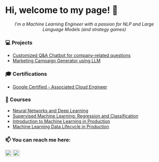 # Hi, welcome to my page! 👋

<p align="center">
  <i>I'm a Machine Learning Engineer with a passion for NLP and Large Language Models (and strategy games)</i>
</p>

### 💻 Projects
- [Customized Q&A Chatbot for company-related questions](https://github.com/victorvsanchez/hvar-streamlit-chatbot)
- [Marketing Campaign Generator using LLM](https://github.com/victorvsanchez/vibra-mkt-generator-beta)

### 🎓 Certifications
- [Google Certified - Associated Cloud Engineer](https://google.accredible.com/ebf9aa1e-55b1-4467-9696-b0e703338905)

### 🧠 Courses
- [Neural Networks and Deep Learning](https://coursera.org/share/db57bd88679a1176816c48b24756a4a6)
- [Supervised Machine Learning: Regression and Classification](https://coursera.org/share/ed3a7c2a692e1625ee1f585f85d5b50a)
- [Introduction to Machine Learning in Production](https://coursera.org/share/8aab31f9b35c057acc28ea9eba39bfb5)
- [Machine Learning Data Lifecycle in Production](https://coursera.org/share/1aa87a842eb394edc5b23c03d6bc7305)

### 📫 You can reach me here:

[<img align="left" alt="victorvsanchez | LinkedIn" width="22px" src="https://pngimg.com/uploads/linkedIn/linkedIn_PNG16.png" />][linkedin]
[<img align="left" alt="victorwsanchez | Instagram" width="22px" src="https://upload.wikimedia.org/wikipedia/commons/a/a5/Instagram_icon.png" />][instagram]

[instagram]: https://www.instagram.com/victorwsanchez/
[linkedin]: https://linkedin.com/in/victorvsanchez

<!--
**victorvsanchez/victorvsanchez** is a ✨ _special_ ✨ repository because its `README.md` (this file) appears on your GitHub profile.

Here are some ideas to get you started:

- 🔭 I’m currently working on ...
- 🌱 I’m currently learning ...
- 👯 I’m looking to collaborate on ...
- 🤔 I’m looking for help with ...
- 💬 Ask me about ...
- 📫 How to reach me: ...
- 😄 Pronouns: ...
- ⚡ Fun fact: ...
-->

